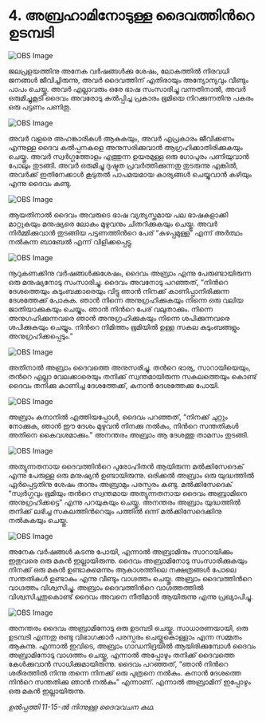 # 4.  അബ്രഹാമിനോടുള്ള ദൈവത്തിന്‍റെ ഉടമ്പടി

![OBS Image](https://cdn.door43.org/obs/jpg/360px/obs-en-04-01.jpg)

ജലപ്രളയത്തിനു അനേക വര്‍ഷങ്ങള്‍ക്കു ശേഷം, ലോകത്തില്‍ നിരവധി  ജനങ്ങള്‍ ജീവിച്ചിരുന്നു, അവര്‍ ദൈവത്തിന് എതിരായും അന്യോന്യവും വീണ്ടും പാപം ചെയ്തു. അവര്‍ എല്ലാവരും ഒരേ ഭാഷ സംസാരിച്ചു വന്നതിനാല്‍, അവര്‍ ഒരുമിച്ചുകൂടി ദൈവം അവരോടു കല്‍പ്പിച്ച പ്രകാരം ഭൂമിയെ നിറക്കുന്നതിനു പകരം ഒരു പട്ടണം പണിതു.

![OBS Image](https://cdn.door43.org/obs/jpg/360px/obs-en-04-02.jpg)

അവര്‍ വളരെ അഹങ്കാരികള്‍ ആകുകയും, അവര്‍ എപ്രകാരം ജീവിക്കണം എന്നുള്ള ദൈവ കല്‍പ്പനകളെ അനുസരിക്കുവാന്‍ ആഗ്രഹിക്കാതിരിക്കുകയും ചെയ്തു. അവര്‍ സ്വര്‍ഗ്ഗത്തോളം എത്തുന്ന ഉയരമുള്ള ഒരു ഗോപുരം പണിയുവാന്‍ പോലും തുടങ്ങി. അവര്‍ ഒരുമിച്ചു ദുഷ്ടത പ്രവര്‍ത്തിക്കുന്നതു തുടരുന്നു എങ്കില്‍, അവര്‍ക്ക് ഇതിനേക്കാള്‍ കൂടുതല്‍ പാപമയമായ കാര്യങ്ങള്‍ ചെയ്യുവാന്‍ കഴിയും എന്നു ദൈവം കണ്ടു.

![OBS Image](https://cdn.door43.org/obs/jpg/360px/obs-en-04-03.jpg)

ആയതിനാല്‍ ദൈവം അവരുടെ ഭാഷ വ്യത്യസ്തമായ പല ഭാഷകളാക്കി മാറ്റുകയും മനുഷ്യരെ ലോകം മുഴുവനും ചിതറിക്കുകയും ചെയ്തു. അവര്‍ നിര്‍മ്മിക്കുവാന്‍ തുടങ്ങിയ പട്ടണത്തിന്‍റെ പേര് “കുഴപ്പമുള്ള” എന്ന് അര്‍ത്ഥം നല്‍കുന്ന ബാബേല്‍ എന്ന് വിളിക്കപ്പെട്ടു.

![OBS Image](https://cdn.door43.org/obs/jpg/360px/obs-en-04-04.jpg)

നൂറുകണക്കിനു വര്‍ഷങ്ങള്‍ക്കുശേഷം, ദൈവം അബ്രാം എന്നു പേരുണ്ടായിരുന്ന ഒരു മനുഷ്യനോടു സംസാരിച്ചു. ദൈവം അവനോടു പറഞ്ഞത്, “നിന്‍റെ ദേശത്തെയും കുടുംബക്കാരെയും വിട്ടു ഞാന്‍ നിനക്ക് കാണിപ്പാനിരിക്കുന്ന ദേശത്തേക്ക് പോകുക. ഞാന്‍ നിന്നെ അനുഗ്രഹിക്കുകയും നിന്നെ ഒരു വലിയ ജാതിയാക്കുകയും ചെയ്യും. ഞാന്‍ നിന്‍റെ പേര് വലുതാക്കും. നിന്നെ അനുഗഹിക്കുന്നവരെ ഞാന്‍ അനുഗ്രഹിക്കുകയും നിന്നെ ശപിക്കുന്നവരെ ശപിക്കുകയും ചെയ്യും. നിന്‍റെ നിമിത്തം ഭൂമിയില്‍ ഉള്ള സകല കുടുംബങ്ങളും അനുഗ്രഹിക്കപ്പെടും.” 

![OBS Image](https://cdn.door43.org/obs/jpg/360px/obs-en-04-05.jpg)

അതിനാല്‍  അബ്രാം  ദൈവത്തെ അനുസരിച്ചു. തന്‍റെ ഭാര്യ, സാറായിയെയും, തന്‍റെ എല്ലാ വേലക്കാരെയും തനിക്ക് സ്വന്തമായിരുന്ന സകലത്തെയും കൊണ്ട് ദൈവം തനിക്കു കാണിച്ച ദേശത്തേക്ക്, കനാന്‍ ദേശത്തേക്കു പോയി.  

![OBS Image](https://cdn.door43.org/obs/jpg/360px/obs-en-04-06.jpg)

അബ്രാം  കനാനില്‍ എത്തിയപ്പോള്‍, ദൈവം പറഞ്ഞത്, “നിനക്ക് ചുറ്റും നോക്കുക, ഞാന്‍ ഈ ദേശം മുഴുവന്‍ നിനക്കു നല്‍കും, നിന്‍റെ സന്തതികള്‍ അതിനെ കൈവശമാക്കും.” അനന്തരം  അബ്രാം  ആ ദേശത്തു താമസം തുടങ്ങി.

![OBS Image](https://cdn.door43.org/obs/jpg/360px/obs-en-04-07.jpg)

അത്യുന്നതനായ ദൈവത്തിന്‍റെ പുരോഹിതന്‍ ആയിരുന്ന മല്‍ക്കിസേദെക് എന്നു പേരുള്ള ഒരു മനുഷ്യന്‍ ഉണ്ടായിരുന്നു. ഒരിക്കല്‍ അബ്രാം ഒരു യുദ്ധത്തില്‍ ഏര്‍പ്പെട്ടതിനു ശേഷം താനും അബ്രാമും പരസ്പരം കണ്ടു.  മല്‍ക്കിസേദെക് “സ്വര്‍ഗ്ഗവും ഭൂമിയും തന്‍റെ സ്വന്തമായ അത്യുന്നതനായ ദൈവം അബ്രാമിനെ അനുഗ്രഹിക്കട്ടെ” എന്നു പറയുകയും ചെയ്തു. അനന്തരം അബ്രാം യുദ്ധത്തില്‍ തനിക്ക് ലഭിച്ച സകലത്തിന്‍റെയും പത്തില്‍ ഒന്ന് മല്‍ക്കിസേദെക്കിനു നല്‍കുകയും ചെയ്തു.

![OBS Image](https://cdn.door43.org/obs/jpg/360px/obs-en-04-08.jpg)

അനേക വര്‍ഷങ്ങള്‍ കടന്നു പോയി, എന്നാല്‍ അബ്രാമിനും സാറായിക്കും ഇതുവരെ ഒരു മകന്‍ ഇല്ലായിരുന്നു. ദൈവം അബ്രാമിനോടു സംസാരിക്കുകയും നിനക്ക് ഒരു മകന്‍ ഉണ്ടാകുമെന്നും ആകാശത്തിലെ നക്ഷത്രങ്ങള്‍ പോലെ സന്തതികള്‍ ഉണ്ടാകും എന്നു  വീണ്ടും വാഗ്ദത്തം ചെയ്തു.  അബ്രാം ദൈവത്തിന്‍റെ വാഗ്ദത്തം വിശ്വസിച്ചു. അബ്രാം ദൈവത്തിന്‍റെ വാഗ്ദത്തത്തില്‍ വിശ്വസിച്ചതുകൊണ്ട് ദൈവം അവനെ നീതിമാന്‍ ആയിരുന്നു എന്നു പ്രഖ്യാപിച്ചു.

![OBS Image](https://cdn.door43.org/obs/jpg/360px/obs-en-04-09.jpg)

അനന്തരം ദൈവം അബ്രാമിനോടു ഒരു ഉടമ്പടി ചെയ്തു. സാധാരണയായി, ഒരു ഉടമ്പടി എന്നതു രണ്ടു വിഭാഗക്കാര്‍  പരസ്പരം ചെയ്തുകൊള്ളാം എന്ന സമ്മതം ആകുന്നു. എന്നാല്‍ ഇവിടെ, അബ്രാം ഗാഡനിദ്രയില്‍ ആയിരിക്കുമ്പോള്‍ ദൈവം അബ്രാമിനോടു വാഗ്ദത്തം ചെയ്തു, എന്നാല്‍ അപ്പോഴും തനിക്ക് ദൈവത്തെ കേള്‍ക്കുവാന്‍ സാധിക്കുമായിരുന്നു. ദൈവം പറഞ്ഞത്, “ഞാന്‍ നിന്‍റെ ശരീരത്തില്‍ നിന്നു തന്നെ നിനക്ക് ഒരു പുത്രനെ നല്‍കും. കനാന്‍ ദേശത്തെ നിന്‍റെ സന്തതിക്കു ഞാന്‍ നല്‍കും” എന്നാണ്. എന്നാല്‍ അബ്രാമിന് ഇപ്പോഴും ഒരു മകന്‍ ഇല്ലായിരുന്നു.

_ഉല്‍പ്പത്തി 11-15-ല്‍ നിന്നുള്ള ദൈവവചന കഥ._
